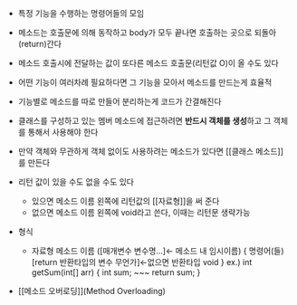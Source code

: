 - 특정 기능을 수행하는 명령어들의 모임
- 메소드는 호출문에 의해 동작하고 body가 모두 끝나면 호출하는 곳으로 되돌아(return)간다
- 메소드 호출시에 전달하는 값이 또다른 메소드 호출문(리턴값 O)이 올 수도 있다
- 어떤 기능이 여러차례 필요하다면 그 기능을 모아서 메소드를 만드는게 효율적
- 기능별로 메소드를 따로 만들어 분리하는게 코드가 간결해진다
- 클래스를 구성하고 있는 멤버 메소드에 접근하려면 **반드시 객체를 생성**하고 그 객체를 통해서 사용해야 한다
- 만약 객체와 무관하게 객체 없이도 사용하려는 메소드가 있다면 [[클래스 메소드]]를 만든다

- 리턴 값이 있을 수도 없을 수도 있다
	- 있으면 메소드 이름 왼쪽에 리턴값의 [[자료형]]을 써 준다
	- 없으면 메소드 이름 왼쪽에 void라고 쓴다, 이때는 리턴문 생략가능

- 형식
	- 자료형 메소드 이름 (\[매개변수 변수명...\]← 메소드 내 임시이름) {
		명령어(들)
		\[return 반환타입의 변수 무언가\]←없으면 반환타입 void
		}
		ex.) int getSum(int\[] arr) {
			int sum;
			~~~
			return sum;
		}

- [[메소드 오버로딩]](Method Overloading)

